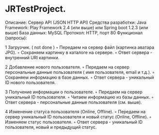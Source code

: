 # JRTestProject.
Описание: Сервер API (JSON HTTP API) Средства разработки: Java Framework: Play Framework 2.4 (или выше) или Spring boot 1.2.3 (или выше) База данных: MySQL Протокол: HTTP, порт 80 Функционал (запросы):

1 Загрузчик. ( not done ) ◦ Передаем на сервер файл (картинка аватара JPG). ◦ Сохраняем картинку в каталоге на сервере. ◦ Ответ сервера - внутренний URI картинки.

2 Добавление нового пользователя. ◦ Передаем на сервер персональные данные пользователя ( имя пользователя, email и т.д.). ◦ Сохраняем информацию в базе данных. ◦ Ответ сервера - уникальный ID нового пользователя.

3 Получение информации о пользователе. ◦ Передаем на сервер уникальный ID пользователя. ◦ Читаем информацию из базы данных. ◦ Ответ сервера - персональные данные пользователя (см. выше).

4 Изменение статуса пользователя (Online, Offline). ◦ Передаем на сервер уникальный ID пользователя и новый статус (Online, Offline). ◦ Изменяем статус пользователя. ◦ Ответ сервера - уникальный ID пользователя, новый и предыдущий статус.
